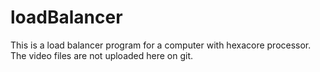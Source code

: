 # loadBalancer

This is a load balancer program for a computer with hexacore processor.
The video files are not uploaded here on git.
